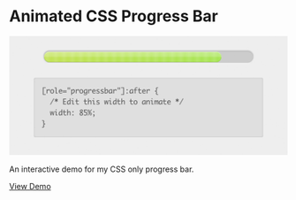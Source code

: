 # Animated CSS Progress Bar

![Progress Bar Screenshot](https://github.com/jackbrewer/demos/raw/gh-pages/progress-bar/screenshot.png)

An interactive demo for my CSS only progress bar.

[View Demo](http://jackbrewer.co.uk/progress-bar)